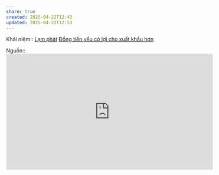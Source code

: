 ```yaml
---
share: true
created: 2025-04-22T12:43
updated: 2025-04-22T12:53
---
```

Khái niệm:: [Lạm phát](../../../%E2%9A%A1Hi%E1%BB%83u%20bi%E1%BA%BFt%20s%C3%A2u/%CE%9E%20Kh%C3%A1i%20ni%E1%BB%87m/L%E1%BA%A1m%20ph%C3%A1t.md)
[Đồng tiền yếu có lợi cho xuất khẩu hơn](../../../%E2%9A%A1Hi%E1%BB%83u%20bi%E1%BA%BFt%20s%C3%A2u/Kinh%20t%E1%BA%BF/Kinh%20t%E1%BA%BF%20v%C4%A9%20m%C3%B4,%20to%C3%A0n%20c%E1%BA%A7u%20ho%C3%A1/Ti%E1%BB%81n,%20v%C3%A0ng/%C4%90%E1%BB%93ng%20ti%E1%BB%81n%20y%E1%BA%BFu%20c%C3%B3%20l%E1%BB%A3i%20cho%20xu%E1%BA%A5t%20kh%E1%BA%A9u%20h%C6%A1n.md)

Nguồn:: <iframe width="560" height="315" src="https://www.youtube.com/embed/watch?v=7oluSZX-esY" title="YouTube video player" frameborder="0" allow="accelerometer; autoplay; clipboard-write; encrypted-media; gyroscope; picture-in-picture; web-share" referrerpolicy="strict-origin-when-cross-origin" allowfullscreen></iframe> 